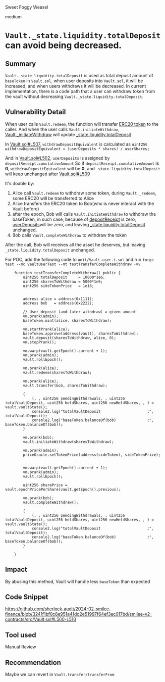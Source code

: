 Sweet Foggy Weasel

medium

# `Vault._state.liquidity.totalDeposit` can avoid being decreased.

## Summary
`Vault._state.liquidity.totalDeposit` is used as total deposit amount of `baseToken` in `Vault.sol`, when user deposits into `Vault.sol`, it will be increased, and when users withdraws it will be decreased. 
In current implementation, there is a code path that a user can withdraw token from the vault without decreasing `Vault._state.liquidity.totalDeposit`.

## Vulnerability Detail
When user calls `Vault.redeem`, the function will transfer [ERC20 token](https://github.com/sherlock-audit/2024-02-smilee-finance/blob/3241f1bf0c8e951a41dd2e51997f64ef3ec017bd/smilee-v2-contracts/src/Vault.sol#L443) to the caller.
And when the user calls `Vault.initiateWithdraw`, [Vault._initiateWithdraw](https://github.com/sherlock-audit/2024-02-smilee-finance/blob/3241f1bf0c8e951a41dd2e51997f64ef3ec017bd/smilee-v2-contracts/src/Vault.sol#L455-L518) will update [_state.liquidity.totalDeposit](https://github.com/sherlock-audit/2024-02-smilee-finance/blob/3241f1bf0c8e951a41dd2e51997f64ef3ec017bd/smilee-v2-contracts/src/Vault.sol#L509)

In [Vault.sol#L507](https://github.com/sherlock-audit/2024-02-smilee-finance/blob/3241f1bf0c8e951a41dd2e51997f64ef3ec017bd/smilee-v2-contracts/src/Vault.sol#L507), `withdrawDepositEquivalent` is calculated as `uint256 withdrawDepositEquivalent = (userDeposits * shares) / userShares;`

And in [Vault.sol#L502](https://github.com/sherlock-audit/2024-02-smilee-finance/blob/3241f1bf0c8e951a41dd2e51997f64ef3ec017bd/smilee-v2-contracts/src/Vault.sol#L502), `userDeposits` is assigned by `depositReceipt.cumulativeAmount`
So if `depositReceipt.cumulativeAmount` is **0**, `withdrawDepositEquivalent` will be **0**, and `_state.liquidity.totalDeposit` will keep unchanged after [Vault.sol#L509](https://github.com/sherlock-audit/2024-02-smilee-finance/blob/3241f1bf0c8e951a41dd2e51997f64ef3ec017bd/smilee-v2-contracts/src/Vault.sol#L509C9-L509C38)

It's doable by:
1. Alice call `Vault.redeem` to withdraw some token, during `Vault._redeem`, some ERC20 will be transferred to Alice
1. Alice transfers the ERC20 token to Bob(who is never interact with the Vault before)
1. after the epoch, Bob will calls `Vault.initiateWithdraw` to withdraw the baseToken, in such case, because of [depositReceipt](https://github.com/sherlock-audit/2024-02-smilee-finance/blob/3241f1bf0c8e951a41dd2e51997f64ef3ec017bd/smilee-v2-contracts/src/Vault.sol#L500C41-L500C55) is zero, [userDeposits](https://github.com/sherlock-audit/2024-02-smilee-finance/blob/3241f1bf0c8e951a41dd2e51997f64ef3ec017bd/smilee-v2-contracts/src/Vault.sol#L502C17-L502C29)will be zero, and leaving [_state.liquidity.totalDeposit](https://github.com/sherlock-audit/2024-02-smilee-finance/blob/3241f1bf0c8e951a41dd2e51997f64ef3ec017bd/smilee-v2-contracts/src/Vault.sol#L509) unchanged.
1. Bob calls `Vault.completeWithdraw` to withdraw the token

After the call, Bob will receives all the asset he deserves, but leaving `_state.liquidity.totalDeposit` unchanged.

For POC, add the following code to `unit/Vault.user.t.sol` and run `forge test --mc VaultUserTest --mt testTransferCompleteWithdraw -vv`

```solidity
    function testTransferCompleteWithdraw() public {
        uint256 totalDeposit     = 10000*1e6;
        uint256 sharesToWithdraw = 5000*1e6;
        uint256 sideTokenPrice   = 1e18;


        address alice = address(0x1111);
        address bob   = address(0x2222);

        // User deposit (and later withdraw) a given amount
        vm.prank(admin);
        baseToken.mint(alice, sharesToWithdraw);

        vm.startPrank(alice);
        baseToken.approve(address(vault), sharesToWithdraw);
        vault.deposit(sharesToWithdraw, alice, 0);
        vm.stopPrank();

        vm.warp(vault.getEpoch().current + 1);
        vm.prank(admin);
        vault.rollEpoch();

        vm.prank(alice);
        vault.redeem(sharesToWithdraw);

        vm.prank(alice);
        vault.transfer(bob, sharesToWithdraw);

        {
            (, , uint256 pendingWithdrawals, , uint256 totalVaultDeposit, uint256 heldShares, uint256 newHeldShares, , ) = vault.vaultState();
            console2.log("totalVaultDeposit                     :", totalVaultDeposit);
            console2.log("baseToken.balanceOf(bob)              :", baseToken.balanceOf(bob));
        }

        vm.prank(bob);
        vault.initiateWithdraw(sharesToWithdraw);

        vm.prank(admin);
        priceOracle.setTokenPrice(address(sideToken), sideTokenPrice);


        vm.warp(vault.getEpoch().current + 1);
        vm.prank(admin);
        vault.rollEpoch();

        uint256 sharePrice = vault.epochPricePerShare(vault.getEpoch().previous);

        vm.prank(bob);
        vault.completeWithdraw();

        {
            (, , uint256 pendingWithdrawals, , uint256 totalVaultDeposit, uint256 heldShares, uint256 newHeldShares, , ) = vault.vaultState();
            console2.log("totalVaultDeposit                     :", totalVaultDeposit);
            console2.log("baseToken.balanceOf(bob)              :", baseToken.balanceOf(bob));
        }

    }
```

## Impact
By abusing this method, Vault will handle less `baseToken` than expected

## Code Snippet
https://github.com/sherlock-audit/2024-02-smilee-finance/blob/3241f1bf0c8e951a41dd2e51997f64ef3ec017bd/smilee-v2-contracts/src/Vault.sol#L500-L510
## Tool used

Manual Review

## Recommendation
Maybe we can revert in `Vault.transfer/transferFrom`